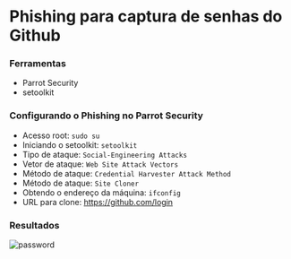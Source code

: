 # Phishing para captura de senhas do Github

### Ferramentas

- Parrot Security
- setoolkit

### Configurando o Phishing no Parrot Security

- Acesso root: ``` sudo su ```
- Iniciando o setoolkit: ``` setoolkit ```
- Tipo de ataque: ``` Social-Engineering Attacks ```
- Vetor de ataque: ``` Web Site Attack Vectors ```
- Método de ataque: ```Credential Harvester Attack Method ```
- Método de ataque: ``` Site Cloner ```
- Obtendo o endereço da máquina: ``` ifconfig ```
- URL para clone: https://github.com/login

### Resultados

![password](https://github.com/user-attachments/assets/ded626fe-a8c0-458f-9191-7b5c1ad24492)
